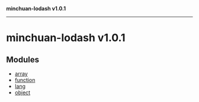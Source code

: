 **minchuan-lodash v1.0.1**

***

# minchuan-lodash v1.0.1

## Modules

- [array](array/README.md)
- [function](function/README.md)
- [lang](lang/README.md)
- [object](object/README.md)
